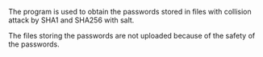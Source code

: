 The program is used to obtain the passwords stored in files with collision attack by SHA1 and SHA256 with salt.

The files storing the passwords are not uploaded because of the safety of the passwords.
